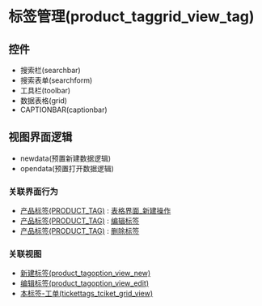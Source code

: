 # 标签管理(product_taggrid_view_tag)  <!-- {docsify-ignore-all} -->




<el-skeleton style="width:60%">
	<template #template>
		<div style="padding-bottom: 5px;">
			<div style="height:40px;display: flex;align-items: center;justify-content: space-between;">
				<el-tooltip content="页面标题">
					<el-skeleton-item variant="text" style="height:40px;"></el-skeleton-item>
				</el-tooltip>
				<el-tooltip content="搜索栏">
				    <el-skeleton-item variant="text" style="margin-left: 10px;height:40px;width:300px;"></el-skeleton-item>
				</el-tooltip>
				<el-skeleton style="width:250px;">
					<template #template>
						<el-tooltip content="工具栏">
							<div style="display: flex;align-items: center;justify-content:end">
								<el-skeleton-item variant="text" style="margin-left: 10px;height:40px;width:80px"></el-skeleton-item>
								<el-skeleton-item variant="text" style="margin-left: 10px;height:40px;width:80px"></el-skeleton-item>
								<el-skeleton-item variant="text" style="margin-left: 10px;height:40px;width:80px"></el-skeleton-item>
							</div>
						</el-tooltip>
					</template>
				</el-skeleton>
			</div>
		</div>
		<el-tooltip content="数据表格">
			<el-skeleton-item variant="p" style="height:300px"></el-skeleton-item>
		</el-tooltip>
	</template>
</el-skeleton>


## 控件
  * 搜索栏(searchbar)
  * 搜索表单(searchform)
  * 工具栏(toolbar)
  * 数据表格(grid)
  * CAPTIONBAR(captionbar)

## 视图界面逻辑
  * newdata(预置新建数据逻辑)
  * opendata(预置打开数据逻辑)


### 关联界面行为
  * [产品标签(PRODUCT_TAG)](module/ProdMgmt/Product_tag) : [表格界面_新建操作](module/ProdMgmt/Product_tag#界面行为)
  * [产品标签(PRODUCT_TAG)](module/ProdMgmt/Product_tag) : [编辑标签](module/ProdMgmt/Product_tag#界面行为)
  * [产品标签(PRODUCT_TAG)](module/ProdMgmt/Product_tag) : [删除标签](module/ProdMgmt/Product_tag#界面行为)

### 关联视图
  * [新建标签(product_tagoption_view_new)](app/view/product_tagoption_view_new)
  * [编辑标签(product_tagoption_view_edit)](app/view/product_tagoption_view_edit)
  * [本标签-工单(tickettags_tciket_grid_view)](app/view/tickettags_tciket_grid_view)

<script>
 const { createApp } = Vue
  createApp({
    data() {
      return {
        message: '!'
      }
    }
  }).use(ElementPlus).mount('#app')
</script>